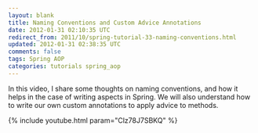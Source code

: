 ```yaml
---           
layout: blank
title: Naming Conventions and Custom Advice Annotations
date: 2012-01-31 02:10:35 UTC
redirect_from: 2011/10/spring-tutorial-33-naming-conventions.html
updated: 2012-01-31 02:38:35 UTC
comments: false
tags: Spring AOP
categories: tutorials spring_aop
---
```


In this video, I share some thoughts on naming conventions, and how it helps in the case of writing aspects in Spring. We will also understand how to write our own custom annotations to apply advice to methods.

{% include youtube.html param="Clz78J7SBKQ" %}